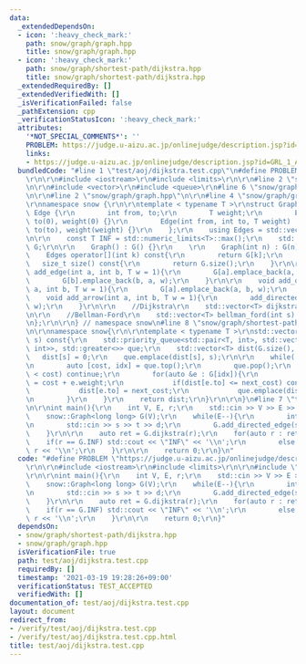 ```yaml
---
data:
  _extendedDependsOn:
  - icon: ':heavy_check_mark:'
    path: snow/graph/graph.hpp
    title: snow/graph/graph.hpp
  - icon: ':heavy_check_mark:'
    path: snow/graph/shortest-path/dijkstra.hpp
    title: snow/graph/shortest-path/dijkstra.hpp
  _extendedRequiredBy: []
  _extendedVerifiedWith: []
  _isVerificationFailed: false
  _pathExtension: cpp
  _verificationStatusIcon: ':heavy_check_mark:'
  attributes:
    '*NOT_SPECIAL_COMMENTS*': ''
    PROBLEM: https://judge.u-aizu.ac.jp/onlinejudge/description.jsp?id=GRL_1_A
    links:
    - https://judge.u-aizu.ac.jp/onlinejudge/description.jsp?id=GRL_1_A
  bundledCode: "#line 1 \"test/aoj/dijkstra.test.cpp\"\n#define PROBLEM \"https://judge.u-aizu.ac.jp/onlinejudge/description.jsp?id=GRL_1_A\"\
    \r\n\r\n#include <iostream>\r\n#include <limits>\r\n\r\n#line 2 \"snow/graph/shortest-path/dijkstra.hpp\"\
    \n\r\n#include <vector>\r\n#include <queue>\r\n#line 6 \"snow/graph/shortest-path/dijkstra.hpp\"\
    \n\r\n#line 2 \"snow/graph/graph.hpp\"\n\r\n#line 4 \"snow/graph/graph.hpp\"\n\
    \r\nnamespace snow {\r\n\r\ntemplate < typename T >\r\nstruct Graph {\r\n    struct\
    \ Edge {\r\n        int from, to;\r\n        T weight;\r\n        Edge() : from(0),\
    \ to(0), weight(0) {}\r\n        Edge(int from, int to, T weight) : from(from),\
    \ to(to), weight(weight) {}\r\n    };\r\n    using Edges = std::vector<Edge>;\r\
    \n\r\n    const T INF = std::numeric_limits<T>::max();\r\n    std::vector<Edges>\
    \ G;\r\n\r\n    Graph() : G() {}\r\n    \r\n    Graph(int n) : G(n) {}\r\n\r\n\
    \    Edges operator[](int k) const{\r\n        return G[k];\r\n    }\r\n\r\n \
    \   size_t size() const{\r\n        return G.size();\r\n    }\r\n\r\n    void\
    \ add_edge(int a, int b, T w = 1){\r\n        G[a].emplace_back(a, b, w);\r\n\
    \        G[b].emplace_back(b, a, w);\r\n    }\r\n\r\n    void add_directed_edge(int\
    \ a, int b, T w = 1){\r\n        G[a].emplace_back(a, b, w);\r\n    }\r\n\r\n\
    \    void add_arrow(int a, int b, T w = 1){\r\n        add_directed_edge(a, b,\
    \ w);\r\n    }\r\n\r\n    //Dijkstra\r\n    std::vector<T> dijkstra(int s) const;\r\
    \n\r\n    //Bellman-Ford\r\n    std::vector<T> bellman_ford(int s) const;\r\n\r\
    \n};\r\n\r\n} // namespace snow\n#line 8 \"snow/graph/shortest-path/dijkstra.hpp\"\
    \n\r\nnamespace snow{\r\n\r\ntemplate < typename T >\r\nstd::vector<T> Graph<T>::dijkstra(int\
    \ s) const{\r\n    std::priority_queue<std::pair<T, int>, std::vector<std::pair<T,\
    \ int>>, std::greater<>> que;\r\n    std::vector<T> dist(G.size(), INF);\r\n \
    \   dist[s] = 0;\r\n    que.emplace(dist[s], s);\r\n\r\n    while(!que.empty()){\r\
    \n        auto [cost, idx] = que.top();\r\n        que.pop();\r\n        if(dist[idx]\
    \ < cost) continue;\r\n        for(auto &e : G[idx]){\r\n            auto next_cost\
    \ = cost + e.weight;\r\n            if(dist[e.to] <= next_cost) continue;\r\n\
    \            dist[e.to] = next_cost;\r\n            que.emplace(dist[e.to], e.to);\r\
    \n        }\r\n    }\r\n    return dist;\r\n}\r\n\r\n}\n#line 7 \"test/aoj/dijkstra.test.cpp\"\
    \n\r\nint main(){\r\n    int V, E, r;\r\n    std::cin >> V >> E >> r;\r\n\r\n\
    \    snow::Graph<long long> G(V);\r\n    while(E--){\r\n        int s, t, d;\r\
    \n        std::cin >> s >> t >> d;\r\n        G.add_directed_edge(s, t, d);\r\n\
    \    }\r\n\r\n    auto ret = G.dijkstra(r);\r\n    for(auto r : ret){\r\n    \
    \    if(r == G.INF) std::cout << \"INF\" << '\\n';\r\n        else std::cout <<\
    \ r << '\\n';\r\n    }\r\n\r\n    return 0;\r\n}\n"
  code: "#define PROBLEM \"https://judge.u-aizu.ac.jp/onlinejudge/description.jsp?id=GRL_1_A\"\
    \r\n\r\n#include <iostream>\r\n#include <limits>\r\n\r\n#include \"snow/graph/shortest-path/dijkstra.hpp\"\
    \r\n\r\nint main(){\r\n    int V, E, r;\r\n    std::cin >> V >> E >> r;\r\n\r\n\
    \    snow::Graph<long long> G(V);\r\n    while(E--){\r\n        int s, t, d;\r\
    \n        std::cin >> s >> t >> d;\r\n        G.add_directed_edge(s, t, d);\r\n\
    \    }\r\n\r\n    auto ret = G.dijkstra(r);\r\n    for(auto r : ret){\r\n    \
    \    if(r == G.INF) std::cout << \"INF\" << '\\n';\r\n        else std::cout <<\
    \ r << '\\n';\r\n    }\r\n\r\n    return 0;\r\n}"
  dependsOn:
  - snow/graph/shortest-path/dijkstra.hpp
  - snow/graph/graph.hpp
  isVerificationFile: true
  path: test/aoj/dijkstra.test.cpp
  requiredBy: []
  timestamp: '2021-03-19 19:28:26+09:00'
  verificationStatus: TEST_ACCEPTED
  verifiedWith: []
documentation_of: test/aoj/dijkstra.test.cpp
layout: document
redirect_from:
- /verify/test/aoj/dijkstra.test.cpp
- /verify/test/aoj/dijkstra.test.cpp.html
title: test/aoj/dijkstra.test.cpp
---
```

